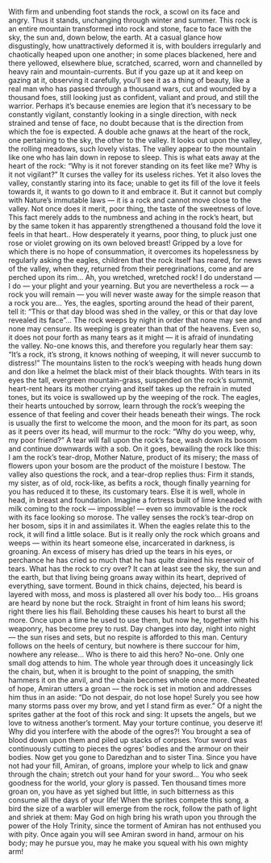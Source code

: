 With firm and unbending foot stands the rock, a scowl on its face and angry. Thus it
stands, unchanging through winter and summer. This rock is an entire mountain
transformed into rock and stone, face to face with the sky, the sun and, down below, the
earth. At a casual glance how disgustingly, how unattractively deformed it is, with
boulders irregularly and chaotically heaped upon one another; in some places blackened,
here and there yellowed, elsewhere blue, scratched, scarred, worn and channelled by
heavy rain and mountain-currents. But if you gaze up at it and keep on gazing at it,
observing it carefully, you’ll see it as a thing of beauty, like a real man who has passed
through a thousand wars, cut and wounded by a thousand foes, still looking just as
confident, valiant and proud, and still the warrior. Perhaps it’s because enemies are legion
that it’s necessary to be constantly vigilant, constantly looking in a single direction, with
neck strained and tense of face, no doubt because that is the direction from which the foe
is expected.
A double ache gnaws at the heart of the rock, one pertaining to the sky, the other to the
valley. It looks out upon the valley, the rolling meadows, such lovely vistas. The valley
appear to the mountain like one who has lain down in repose to sleep. This is what eats
away at the heart of the rock: “Why is it not forever standing on its feet like me? Why is
it not vigilant?” It curses the valley for its useless riches. Yet it also loves the valley, 
constantly staring into its face; unable to get its fill of the love it feels towards it, it wants
to go down to it and embrace it. But it cannot but comply with Nature’s immutable laws
— it is a rock and cannot move close to the valley. Not once does it merit, poor thing, the
taste of the sweetness of love. This fact merely adds to the numbness and aching in the
rock’s heart, but by the same token it has apparently strengthened a thousand fold the
love it feels in that heart.. How desperately it yearns, poor thing, to pluck just one rose or
violet growing on its own beloved breast! Gripped by a love for which there is no hope of
consummation, it overcomes its hopelessness by regularly asking the eagles, children that
the rock itself has reared, for news of the valley, when they, returned from their
peregrinations, come and are perched upon its rim…
Ah, you wretched, wretched rock! I do understand — I do — your plight and your
yearning. But you are nevertheless a rock — a rock you will remain — you will never
waste away for the simple reason that a rock you are…
Yes, the eagles, sporting around the head of their parent, tell it: “This or that day blood
was shed in the valley, or this or that day love revealed its face”…
The rock weeps by night in order that none may see and none may censure. Its
weeping is greater than that of the heavens. Even so, it does not pour forth as many tears
as it might — it is afraid of inundating the valley. No-one knows this, and therefore you
regularly hear them say: “It’s a rock, it’s strong, it knows nothing of weeping, it will
never succumb to distress!” The mountains listen to the rock’s weeping with heads hung
down and don like a helmet the black mist of their black thoughts. With tears in its eyes
the tall, evergreen mountain-grass, suspended on the rock’s summit, heart-rent hears its
mother crying and itself takes up the refrain in muted tones, but its voice is swallowed up
by the weeping of the rock. The eagles, their hearts untouched by sorrow, learn through
the rock’s weeping the essence of that feeling and cover their heads beneath their wings.
The rock is usually the first to welcome the moon, and the moon for its part, as soon as it
peers over its head, will murmur to the rock: “Why do you weep, why, my poor friend?”
A tear will fall upon the rock’s face, wash down its bosom and continue downwards
with a sob. On it goes, bewailing the rock like this:
I am the rock’s tear-drop, Mother Nature,
product of its misery; 
the mass of flowers upon your bosom
are the product of the moisture I bestow.
The valley also questions the rock, and a tear-drop replies thus:
Firm it stands, my sister, as of old,
rock-like, as befits a rock,
though finally yearning for you
has reduced it to these, its customary tears.
Else it is well, whole
in head, in breast and foundation.
Imagine a fortress built of lime
kneaded with milk coming
to the rock — impossible! — even so immovable is the rock
with its face looking so morose.
The valley senses the rock’s tear-drop on her bosom, sips it in and assimilates it. When
the eagles relate this to the rock, it will find a little solace. But is it really only the rock
which groans and weeps — within its heart someone else, incarcerated in darkness, is
groaning. An excess of misery has dried up the tears in his eyes, or perchance he has
cried so much that he has quite drained his reservoir of tears. What has the rock to cry
over? It can at least see the sky, the sun and the earth, but that living being groans away
within its heart, deprived of everything, save torment. Bound in thick chains, dejected, his
beard is layered with moss, and moss is plastered all over his body too… His groans are
heard by none but the rock. Straight in front of him leans his sword; right there lies his
flail. Beholding these causes his heart to burst all the more. Once upon a time he used to
use them, but now he, together with his weaponry, has become prey to rust. Day changes
into day, night into night — the sun rises and sets, but no respite is afforded to this man.
Century follows on the heels of century, but nowhere is there succour for him, nowhere
any release…
Who is there to aid this hero? No-one. Only one small dog attends to him. The whole
year through does it unceasingly lick the chain, but, when it is brought to the point of
snapping, the smith hammers it on the anvil, and the chain becomes whole once more.
Cheated of hope, Amiran utters a groan — the rock is set in 
motion and addresses him thus in an aside: “Do not despair, do not lose hope! Surely you
see how many storms pass over my brow, and yet I stand firm as ever.”
Of a night the sprites gather at the foot of this rock and sing:
It upsets the angels, but we love
to witness another’s torment.
May your torture continue, you deserve it!
Why did you interfere with the abode of the ogres?!
You brought a sea of blood down upon them
and piled up stacks of corpses.
Your sword was continuously cutting to pieces
the ogres’ bodies and the armour on their bodies.
Now get you gone to Daredzhan
and to sister Tina.
Since you have not had your fill, Amiran, of groans,
implore your whelp
to lick and gnaw through the chain;
stretch out your hand for your sword…
You who seek goodness for the world,
your glory is passed.
Ten thousand times more groan on,
you have as yet sighed but little,
in such bitterness as this consume
all the days of your life!
When the sprites compete this song, a bird the size of a warbler will emerge from the
rock, follow the path of light and shriek at them:
May God on high bring his wrath upon you
through the power of the Holy Trinity,
since the torment of Amiran
has not enthused you with pity.
Once again you will see Amiran
sword in hand, armour on his body; 
may he pursue you, may he make you squeal
with his own mighty arm!